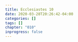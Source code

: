 ```yaml
---
title: Ecclesiastes 10
date: 2020-03-28T20:26:42-04:00
categories: []
tags: []
chapter: "010"
inprogress: false
---
```



